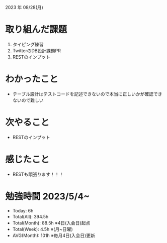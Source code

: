 2023 年 08/28(月)

# 取り組んだ課題

1. タイピング練習
2. TwitterのDB設計課題PR
3. RESTのインプット

# わかったこと

* テーブル設計はテストコードを記述できないので本当に正しいかが確認できないので難しい

# 次やること

* RESTのインプット

# 感じたこと

* RESTも頑張ります！！！

# 勉強時間 2023/5/4~

* Today: 6h
* Total(All): 394.5h　
* Total(Month): 88.5h ※4日(入会日)起点
* Total(Week): 4.5h ※(月~日曜)
* AVG(Month): 101h ※毎月4日(入会日)更新
